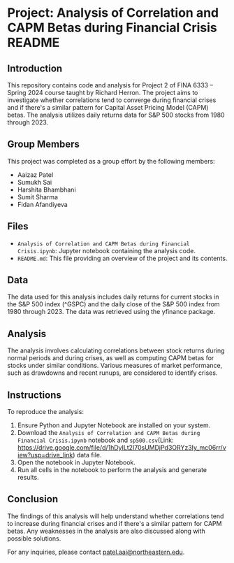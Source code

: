 # Project: Analysis of Correlation and CAPM Betas during Financial Crisis README

## Introduction

This repository contains code and analysis for Project 2 of FINA 6333 – Spring 2024 course taught by Richard Herron. The project aims to investigate whether correlations tend to converge during financial crises and if there's a similar pattern for Capital Asset Pricing Model (CAPM) betas. The analysis utilizes daily returns data for S&P 500 stocks from 1980 through 2023.

## Group Members

This project was completed as a group effort by the following members:
- Aaizaz Patel
- Sumukh Sai
- Harshita Bhambhani
- Sumit Sharma
- Fidan Afandiyeva

## Files

- `Analysis of Correlation and CAPM Betas during Financial Crisis.ipynb`: Jupyter notebook containing the analysis code.
- `README.md`: This file providing an overview of the project and its contents.

## Data

The data used for this analysis includes daily returns for current stocks in the S&P 500 index (^GSPC) and the daily close of the S&P 500 index from 1980 through 2023. The data was retrieved using the yfinance package.

## Analysis

The analysis involves calculating correlations between stock returns during normal periods and during crises, as well as computing CAPM betas for stocks under similar conditions. Various measures of market performance, such as drawdowns and recent runups, are considered to identify crises.

## Instructions

To reproduce the analysis:

1. Ensure Python and Jupyter Notebook are installed on your system.
2. Download the `Analysis of Correlation and CAPM Betas during Financial Crisis.ipynb` notebook and `sp500.csv`(Link: https://drive.google.com/file/d/1hDyILt2I70sUMDjPd3ORYz3Iy_mc06rr/view?usp=drive_link) data file.
4. Open the notebook in Jupyter Notebook.
5. Run all cells in the notebook to perform the analysis and generate results.

## Conclusion

The findings of this analysis will help understand whether correlations tend to increase during financial crises and if there's a similar pattern for CAPM betas. Any weaknesses in the analysis are also discussed along with possible solutions.

For any inquiries, please contact patel.aai@northeastern.edu.

